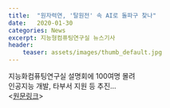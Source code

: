 ```yaml
---
title:  "원자력연, '탈원전' 속 AI로 돌파구 찾나"
date:   2020-01-30 
categories: News
excerpt: 지능형컴퓨팅연구실 뉴스기사
header:
    teaser: assets/images/thumb_default.jpg
---
```


지능화컴퓨팅연구실 설명회에 100여명 몰려 <br>
인공지능 개발, 타부서 지원 등 추진...  <br>
<[원문링크](https://www.edaily.co.kr/news/read?newsId=03916326625635424&amp;mediaCodeNo=257)>
